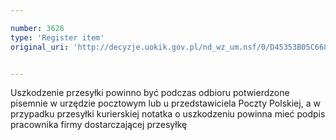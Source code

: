 ```yaml
---

number: 3626
type: 'Register item'
original_uri: 'http://decyzje.uokik.gov.pl/nd_wz_um.nsf/0/D45353B05C66881AC1257A61002EBB7B?OpenDocument'


---
```


Uszkodzenie przesyłki powinno być podczas odbioru potwierdzone pisemnie w urzędzie pocztowym lub u przedstawiciela Poczty Polskiej, a w przypadku przesyłki kurierskiej notatka o uszkodzeniu powinna mieć podpis pracownika firmy dostarczającej przesyłkę

